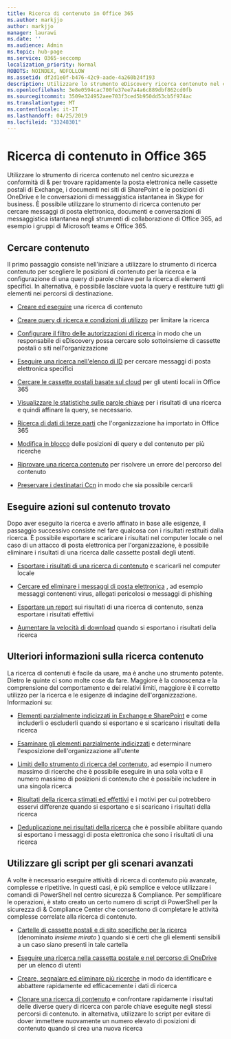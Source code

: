```yaml
---
title: Ricerca di contenuto in Office 365
ms.author: markjjo
author: markjjo
manager: laurawi
ms.date: ''
ms.audience: Admin
ms.topic: hub-page
ms.service: O365-seccomp
localization_priority: Normal
ROBOTS: NOINDEX, NOFOLLOW
ms.assetid: df2d1e0f-b476-42c9-aade-4a260b24f193
description: Utilizzare lo strumento eDiscovery ricerca contenuto nel centro sicurezza e conformità & per trovare rapidamente la posta elettronica nelle cassette postali di Exchange, i documenti nei siti di SharePoint e le posizioni OneDrive e le conversazioni di messaggistica istantanea in Skype for business.
ms.openlocfilehash: 3e8e0594cac700fe37ee7a4a6c889dbf862cd0fb
ms.sourcegitcommit: 3509e324952aee703f3ced5b950dd53cb5f974ac
ms.translationtype: MT
ms.contentlocale: it-IT
ms.lasthandoff: 04/25/2019
ms.locfileid: "33248301"
---
```

# <a name="search-for-content-in-office-365"></a>Ricerca di contenuto in Office 365

Utilizzare lo strumento di ricerca contenuto nel centro sicurezza e conformità di & per trovare rapidamente la posta elettronica nelle cassette postali di Exchange, i documenti nei siti di SharePoint e le posizioni di OneDrive e le conversazioni di messaggistica istantanea in Skype for business. È possibile utilizzare lo strumento di ricerca contenuto per cercare messaggi di posta elettronica, documenti e conversazioni di messaggistica istantanea negli strumenti di collaborazione di Office 365, ad esempio i gruppi di Microsoft teams e Office 365.
  
## <a name="search-for-content"></a>Cercare contenuto

Il primo passaggio consiste nell'iniziare a utilizzare lo strumento di ricerca contenuto per scegliere le posizioni di contenuto per la ricerca e la configurazione di una query di parole chiave per la ricerca di elementi specifici. In alternativa, è possibile lasciare vuota la query e restituire tutti gli elementi nei percorsi di destinazione.
  
- [Creare ed eseguire](content-search.md) una ricerca di contenuto 
    
- [Creare query di ricerca e condizioni di utilizzo](keyword-queries-and-search-conditions.md) per limitare la ricerca 
    
- [Configurare il filtro delle autorizzazioni di ricerca](permissions-filtering-for-content-search.md) in modo che un responsabile di eDiscovery possa cercare solo sottoinsieme di cassette postali o siti nell'organizzazione 
    
- [Eseguire una ricerca nell'elenco di ID](csv-file-for-an-id-list-content-search.md) per cercare messaggi di posta elettronica specifici 
    
- [Cercare le cassette postali basate sul cloud](search-cloud-based-mailboxes-for-on-premises-users.md) per gli utenti locali in Office 365

- [Visualizzare le statistiche sulle parole chiave](view-keyword-statistics-for-content-search.md) per i risultati di una ricerca e quindi affinare la query, se necessario. 
    
- [Ricerca di dati di terze parti](use-content-search-to-search-third-party-data-that-was-imported.md) che l'organizzazione ha importato in Office 365 
    
- [Modifica in blocco](bulk-edit-content-searches.md) delle posizioni di query e del contenuto per più ricerche 
    
- [Riprovare una ricerca contenuto](retry-failed-content-search.md) per risolvere un errore del percorso del contenuto

- [Preservare i destinatari Ccn](https://docs.microsoft.com/exchange/policy-and-compliance/holds/preserve-bcc-recipients-and-group-members) in modo che sia possibile cercarli 


## <a name="perform-actions-on-content-you-find"></a>Eseguire azioni sul contenuto trovato

Dopo aver eseguito la ricerca e averlo affinato in base alle esigenze, il passaggio successivo consiste nel fare qualcosa con i risultati restituiti dalla ricerca. È possibile esportare e scaricare i risultati nel computer locale o nel caso di un attacco di posta elettronica per l'organizzazione, è possibile eliminare i risultati di una ricerca dalle cassette postali degli utenti.
  
- [Esportare i risultati di una ricerca di contenuto](export-search-results.md) e scaricarli nel computer locale 
    
- [Cercare ed eliminare i messaggi di posta elettronica](search-for-and-delete-messages-in-your-organization.md) , ad esempio messaggi contenenti virus, allegati pericolosi o messaggi di phishing 
    
- [Esportare un report](export-a-content-search-report.md) sui risultati di una ricerca di contenuto, senza esportare i risultati effettivi 
    
- [Aumentare la velocità di download](increase-download-speeds-when-exporting-ediscovery-results.md) quando si esportano i risultati della ricerca 
    
## <a name="learn-more-about-content-search"></a>Ulteriori informazioni sulla ricerca contenuto

La ricerca di contenuti è facile da usare, ma è anche uno strumento potente. Dietro le quinte ci sono molte cose da fare. Maggiore è la conoscenza e la comprensione del comportamento e dei relativi limiti, maggiore è il corretto utilizzo per la ricerca e le esigenze di indagine dell'organizzazione. Informazioni su:
  
- [Elementi parzialmente indicizzati in Exchange e SharePoint](partially-indexed-items-in-content-search.md) e come includerli o escluderli quando si esportano e si scaricano i risultati della ricerca 
    
- [Esaminare gli elementi parzialmente indicizzati](investigating-partially-indexed-items-in-ediscovery.md) e determinare l'esposizione dell'organizzazione all'utente 
    
- [Limiti dello strumento di ricerca del contenuto](limits-for-content-search.md), ad esempio il numero massimo di ricerche che è possibile eseguire in una sola volta e il numero massimo di posizioni di contenuto che è possibile includere in una singola ricerca 
    
- [Risultati della ricerca stimati ed effettivi](differences-between-estimated-and-actual-ediscovery-search-results.md) e i motivi per cui potrebbero esservi differenze quando si esportano e si scaricano i risultati della ricerca 
    
- [Deduplicazione nei risultati della ricerca](de-duplication-in-ediscovery-search-results.md) che è possibile abilitare quando si esportano i messaggi di posta elettronica che sono i risultati di una ricerca 
    
## <a name="use-scripts-for-advanced-scenarios"></a>Utilizzare gli script per gli scenari avanzati

A volte è necessario eseguire attività di ricerca di contenuto più avanzate, complesse e ripetitive. In questi casi, è più semplice e veloce utilizzare i comandi di PowerShell nel centro sicurezza & Compliance. Per semplificare le operazioni, è stato creato un certo numero di script di PowerShell per la sicurezza di & Compliance Center che consentono di completare le attività complesse correlate alla ricerca di contenuto.
  
- [Cartelle di cassette postali e di sito specifiche per la ricerca](use-content-search-for-targeted-collections.md) (denominato *insieme mirato* ) quando si è certi che gli elementi sensibili a un caso siano presenti in tale cartella 
    
- [Eseguire una ricerca nella cassetta postale e nel percorso di OneDrive](search-the-mailbox-and-onedrive-for-business-for-a-list-of-users.md) per un elenco di utenti 
    
- [Creare, segnalare ed eliminare più ricerche](create-report-on-and-delete-multiple-content-searches.md) in modo da identificare e abbattere rapidamente ed efficacemente i dati di ricerca 
    
- [Clonare una ricerca di contenuto](clone-a-content-search.md) e confrontare rapidamente i risultati delle diverse query di ricerca con parole chiave eseguite negli stessi percorsi di contenuto. in alternativa, utilizzare lo script per evitare di dover immettere nuovamente un numero elevato di posizioni di contenuto quando si crea una nuova ricerca 
    

